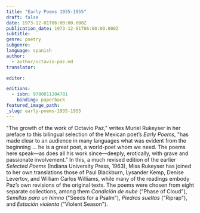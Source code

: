 ```yaml
---
title: "Early Poems 1935-1955"
draft: false
date: 1973-12-01T06:00:00.000Z
publication_date: 1973-12-01T06:00:00.000Z
subtitle:
genre: poetry
subgenre:
language: spanish
author:
  - author/octavio-paz.md
translator:

editor:

editions:
  - isbn: 9780811204781
    binding: paperback
featured_image_path:
_slug: early-poems-1935-1955
---
```


"The growth of the work of Octavio Paz," writes Muriel Rukeyser in her preface to this bilingual selection of the Mexican poet’s _Early Poems_, "has made clear to an audience in many languages what was evident from the beginning ... he is a great poet, a world-poet whom we need. The poems here speak––as does all his work since––deeply, erotically, with grave and passionate involvement." In this, a much revised edition of the earlier _Selected Poems_ (Indiana University Press, 1963), Miss Rukeyser has joined to her own translations those of Paul Blackburn, Lysander Kemp, Denise Levertov, and William Carlos Williams, while many of the readings embody Paz’s own revisions of the original texts. The poems were chosen from eight separate collections, among them _Condición de nube_ ("Phase of Cloud"), _Semillas para un himno_ ("Seeds for a Psalm"), _Piedras sueltas_ ("Riprap"), and _Estación violenta_ ("Violent Season").

